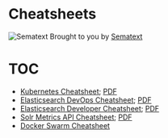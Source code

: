 # Cheatsheets
![Sematext](https://sematext.com/wp-content/uploads/2017/01/octi-footer-circle.png) Brought to you by [Sematext](https://sematext.com/)

# TOC
- [Kubernetes Cheatsheet](kubernetes-cheatsheet.md); [PDF](https://sematext.com/kubernetes-cheat-sheet/)
- [Elasticsearch DevOps Cheatsheet](elasticsearch-devops-cheatsheet.md); [PDF](https://sematext.com/elasticsearch-devops-cheat-sheet/)
- [Elasticsearch Developer Cheatsheet](elasticsearch-developer-cheatsheet.md); [PDF](https://sematext.com/elasticsearch-developer-cheat-sheet/)
- [Solr Metrics API Cheatsheet](solr-metrics-api-cheatsheet.md); [PDF](https://sematext.com/solr-api-metrics-cheat-sheet/)
- [Docker Swarm Cheatsheet](docker-swarm-cheatsheet)
